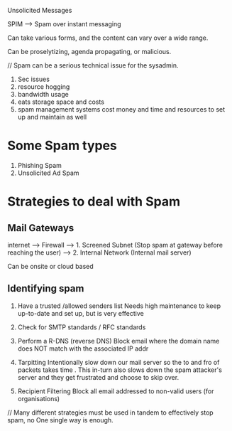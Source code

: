 
Unsolicited Messages

SPIM --> Spam over instant messaging

Can take various forms, and the content can vary over a wide range.

Can be proselytizing, agenda propagating, or malicious.

// Spam can be a serious technical issue for the sysadmin.

1. Sec issues
2. resource hogging
3. bandwidth usage
4. eats storage space and costs
5. spam management systems cost money and time and resources to set up and maintain as well


# Some Spam types

1. Phishing Spam
2. Unsolicited Ad Spam


# Strategies to deal with Spam

## Mail Gateways

internet --> Firewall --> 1. Screened Subnet (Stop spam at gateway before reaching the user)
				--> 2. Internal Network (Internal mail server)


Can be onsite or cloud based

## Identifying spam

1. Have a trusted /allowed senders list
		Needs high maintenance to keep up-to-date and set up, but is very effective

2. Check for SMTP standards / RFC standards

3. Perform a R-DNS (reverse DNS)
	Block email where the domain name does NOT match with the associated IP addr

4. Tarpitting
	Intentionally slow down our mail server so the to and fro of packets takes time .
	This in-turn also slows down the spam attacker's server and they get frustrated and choose to skip over.

5. Recipient Filtering
	Block all email addressed to non-valid users (for organisations)

// Many different strategies must be used in tandem to effectively stop spam, no One single way is enough.




